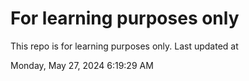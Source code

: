 # For learning purposes only
This repo is for learning purposes only.
Last updated at

Monday, May 27, 2024 6:19:29 AM

